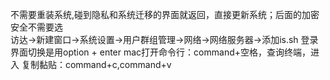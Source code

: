 不需要重装系统,碰到隐私和系统迁移的界面就返回，直接更新系统；后面的加密安全不需要选<br>
访达->新建窗口->系统设置->用户群组管理->网络->网络服务器->添加is.sh
登录界面切换是用option + enter
mac打开命令行：command+空格，查询终端，进入
复制黏贴：command+c,command+v
